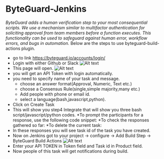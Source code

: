 # ByteGuard-Jenkins
*ByteGuard adds a human verification step to your most consequential scripts. We use a mechanism similar to multifactor authentication for soliciting approval from team members before a function executes. This functionality can be used to safeguard against human error, workflow errors, and bugs in automation.*
Below are the steps to use byteguard-build-actions plugin.
* go to link https://byteguard.io/accounts/login/
* Login with either Github or Slack
![Alt text](https://github.com/KernelLabs/Byteguard-Build-Actions/blob/bugfix/docs/s1.png?raw=true "Login")
* This page will open.
![Alt text](https://github.com/KernelLabs/Byteguard-Build-Actions/blob/bugfix/docs/s2.png?raw=true)
* you will get an API Token with login automatically.
* you need to specify name of your task and message.
	* choose an answer format(Approval, Numeric, Text etc.)
	* choose a Consensus Rule(single,simple majority,many etc.)
	* Add people with phone or email id.
	* select a language(bash,javascript,python).
* Click on Create Task
* This will show you step4 Integrate that will show you three bash script/javascript/python codes.
	*To prompt the participants for a response, use the following code snippet:
        *To check the responses gathered so far:
	*To delete the current task:
* In these responses you will see task id of the task you have created.
* Now on Jenkins got to your project -> configure -> Add Build Step ->  ByteGuard Build Actions
![Alt text](https://github.com/KernelLabs/Byteguard-Build-Actions/blob/bugfix/docs/s3.png?raw=true "Jenkins")
* Enter your API TOKEN in Token field and Task id in Product field.
* Now people of this task will get notifications during build. 
